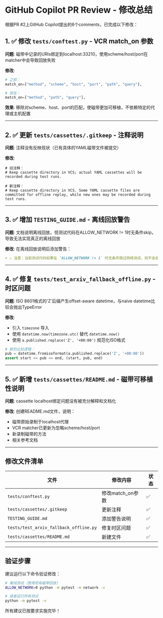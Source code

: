 # GitHub Copilot PR Review - 修改总结

根据PR #2上GitHub Copilot提出的6个comments，已完成以下修改：

## 1. ✅ 修改 `tests/conftest.py` - VCR match_on 参数

**问题**: 磁带中记录的URIs绑定到localhost:33210，使用scheme/host/port在matcher中会导致回放失败

**修改**:
```python
# 之前：
match_on=["method", "scheme", "host", "port", "path", "query"],

# 现在：
match_on=["method", "path", "query"],
```

**效果**: 移除对scheme、host、port的匹配，使磁带更加可移植，不依赖特定的代理或主机配置

---

## 2. ✅ 更新 `tests/cassettes/.gitkeep` - 注释说明

**问题**: 注释没有反映现状（已有具体的YAML磁带文件被提交）

**修改**:
```
# 旧注释：
# Keep cassette directory in VCS; actual YAML cassettes will be recorded during test runs.

# 新注释：
# Keep cassette directory in VCS. Some YAML cassette files are committed for offline replay, while new ones may be recorded during test runs.
```

---

## 3. ✅ 增加 `TESTING_GUIDE.md` - 离线回放警告

**问题**: 文档说明离线回放，但测试代码在ALLOW_NETWORK != 1时无条件skip，导致无法实现真正的离线回放

**修改**: 在离线回放说明后添加警告：
```markdown
> ⚠️ 注意：当前测试代码如果在 `ALLOW_NETWORK != 1` 时无条件跳过网络测试，则不会自动回放已有磁带。要实现真正的离线回放，需确保测试只在"磁带缺失"时才跳过，否则应调整 skip 条件或参考测试代码实现。
```

---

## 4. ✅ 修复 `tests/test_arxiv_fallback_offline.py` - 时区问题

**问题**: ISO 8601格式的'Z'后缀产生offset-aware datetime，与naive datetime比较会抛出TypeError

**修改**:
- 引入 `timezone` 导入
- 使用 `datetime.now(timezone.utc)` 替代 `datetime.now()`
- 使用 `a.published.replace('Z', '+00:00')` 规范化ISO格式

```python
# 新的比较逻辑：
pub = datetime.fromisoformat(a.published.replace('Z', '+00:00'))
assert start <= pub <= end, (start, pub, end)
```

---

## 5. ✅ 新增 `tests/cassettes/README.md` - 磁带可移植性说明

**问题**: cassette localhost绑定问题没有被充分解释和文档化

**修改**: 创建README.md文件，说明：
- 磁带原始录制于localhost代理
- VCR matcher已更新为忽略scheme/host/port
- 新录制磁带的方法
- 相关参考文档

---

## 修改文件清单

| 文件 | 修改内容 | 状态 |
|------|---------|------|
| `tests/conftest.py` | 修改match_on参数 | ✅ |
| `tests/cassettes/.gitkeep` | 更新注释 | ✅ |
| `TESTING_GUIDE.md` | 添加警告说明 | ✅ |
| `tests/test_arxiv_fallback_offline.py` | 修复时区问题 | ✅ |
| `tests/cassettes/README.md` | 新建文件 | ✅ |

---

## 验证步骤

建议运行以下命令验证修改：

```bash
# 离线测试（使用现有磁带回放）
ALLOW_NETWORK=0 python -m pytest -m network -v

# 或者运行所有测试
python -m pytest -v
```

所有建议已按要求实施完毕！
